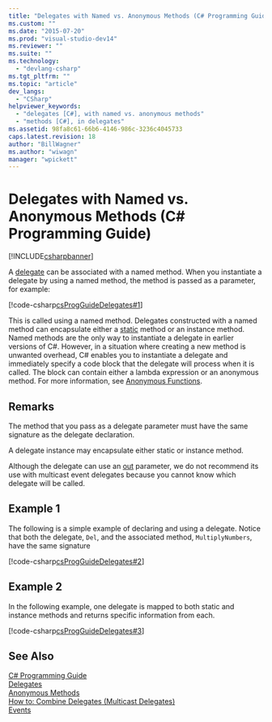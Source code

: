 ```yaml
---
title: "Delegates with Named vs. Anonymous Methods (C# Programming Guide) | Microsoft Docs"
ms.custom: ""
ms.date: "2015-07-20"
ms.prod: "visual-studio-dev14"
ms.reviewer: ""
ms.suite: ""
ms.technology: 
  - "devlang-csharp"
ms.tgt_pltfrm: ""
ms.topic: "article"
dev_langs: 
  - "CSharp"
helpviewer_keywords: 
  - "delegates [C#], with named vs. anonymous methods"
  - "methods [C#], in delegates"
ms.assetid: 98fa8c61-66b6-4146-986c-3236c4045733
caps.latest.revision: 18
author: "BillWagner"
ms.author: "wiwagn"
manager: "wpickett"
---
```

# Delegates with Named vs. Anonymous Methods (C# Programming Guide)
[!INCLUDE[csharpbanner](../../../includes/csharpbanner.md)]

A [delegate](../../../csharp/language-reference/keywords/delegate.md) can be associated with a named method. When you instantiate a delegate by using a named method, the method is passed as a parameter, for example:  
  
 [!code-csharp[csProgGuideDelegates#1](../../../snippets/csharp/VS_Snippets_VBCSharp/csProgGuideDelegates/CS/Delegates.cs#1)]  
  
 This is called using a named method. Delegates constructed with a named method can encapsulate either a [static](../../../csharp/language-reference/keywords/static.md) method or an instance method. Named methods are the only way to instantiate a delegate in earlier versions of C#. However, in a situation where creating a new method is unwanted overhead, C# enables you to instantiate a delegate and immediately specify a code block that the delegate will process when it is called. The block can contain either a lambda expression or an anonymous method. For more information, see [Anonymous Functions](../../../csharp/programming-guide/statements-expressions-operators/anonymous-functions.md).  
  
## Remarks  
 The method that you pass as a delegate parameter must have the same signature as the delegate declaration.  
  
 A delegate instance may encapsulate either static or instance method.  
  
 Although the delegate can use an [out](../../../csharp/language-reference/keywords/out.md) parameter, we do not recommend its use with multicast event delegates because you cannot know which delegate will be called.  
  
## Example 1  
 The following is a simple example of declaring and using a delegate. Notice that both the delegate, `Del`, and the associated method, `MultiplyNumbers`, have the same signature  
  
 [!code-csharp[csProgGuideDelegates#2](../../../snippets/csharp/VS_Snippets_VBCSharp/csProgGuideDelegates/CS/Delegates.cs#2)]  
  
## Example 2  
 In the following example, one delegate is mapped to both static and instance methods and returns specific information from each.  
  
 [!code-csharp[csProgGuideDelegates#3](../../../snippets/csharp/VS_Snippets_VBCSharp/csProgGuideDelegates/CS/Delegates.cs#3)]  
  
## See Also  
 [C# Programming Guide](../../../csharp/programming-guide/index.md)   
 [Delegates](../../../csharp/programming-guide/delegates/index.md)   
 [Anonymous Methods](../../../csharp/programming-guide/statements-expressions-operators/anonymous-methods.md)   
 [How to: Combine Delegates (Multicast Delegates)](../../../csharp/programming-guide/delegates/how-to-combine-delegates-multicast-delegates.md)   
 [Events](../../../csharp/programming-guide/events/index.md)